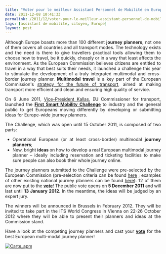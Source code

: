 ```yaml
---
title: "Voter pour le meilleur Assistant Personnel de Mobilité en Europe ! en France Multicity par Citroën et Eco-comparateur par la SNCF"
date: 2011-12-08 10:41:33
permalink: /2011/12/voter-pour-le-meilleur-assistant-personnel-de-mobilite-en-europe-en-france-multicity-par-citroen-et.html
tags: [assistant de mobilité, citoyen, Europe]
layout: post
---
```


<p style="text-align: justify">Although Europe boasts more than 100 different <strong>journey planners</strong>,  not one of them covers all countries and all transport modes. The  technology exists and the need is there to give travellers practical  tools allowing them to choose how to travel, be it quickly, cheaply or  in a way that least affects the environment. As the European Commission  believes citizens are entitled to travel in a way that best suits their  needs, it launched a challenge this year to stimulate the development of  a truly integrated multimodal and cross-border journey planner. <strong>Multimodal travel </strong>is a key part of the European Commission's <a href="http://ec.europa.eu/transport/strategies/2001_white_paper_en.htm" title="strategy for the future of transport">strategy for the future of transport</a>, aimed at making transport more efficient and clean and ensuring high quality of service.</p> <p style="text-align: justify">On 6 June 2011, <a href="http://ec.europa.eu/commission_2010-2014/kallas/index_en.htm" title="Vice-President Kallas">Vice-President Kallas</a>, EU Commissioner for transport, launched the <strong><a href="http://ec.europa.eu/transport/its/multimodal-planners/index_en.htm" target="_blank">First Smart Mobility Challenge</a> </strong>to  industry and the general public to get Europeans moving differently by  developing or submitting ideas for Europe-wide journey planners.</p> <p style="text-align: justify">The Challenge, which was open until 15 October 2011, is composed of two parts:</p> <ul style="text-align: justify"> <li>Operational European (or at least cross-border) multimodal <strong>journey planners</strong>;</li> <li>New, bright <strong>ideas </strong>on how to  develop a real European multimodal journey planner – ideally including  reservation and ticketing facilities to make sure people can also book  their whole journey online.</li> </ul> <p style="text-align: justify">The journey planners submitted to the Challenge  were pre-selected by the European Commission (pre-selection criteria can  be found <a href="http://ec.europa.eu/transport/its/multimodal-planners/faq/index_en.htm" title="here">here</a> ; examples of other existing national journey planners can be found <a href="http://ec.europa.eu/transport/its/multimodal-planners/examples-of-existing-national-journey-planners/index_en.htm" title="here">here</a>). 12 of them are now put to the <strong><a href="http://ec.europa.eu/transport/its/multimodal-planners/vote-on-journey-planners/index_en.htm" title="vote">vote</a></strong>! The public vote opens on <strong>5 December 2011</strong> and will last until <strong>13 January 2012</strong>. In the meantime, the ideas will be judged by an expert jury.</p> <p style="text-align: justify">The winners will be announced in Brussels in  February 2012. They will be invited to take part in the ITS World  Congress in Vienna on 22-26 October 2012 where they will be able to  present their planners and ideas at the Commission stand.</p> <p style="text-align: justify">Have a look at the competing journey planners and cast your <strong><a href="http://ec.europa.eu/transport/its/multimodal-planners/vote-on-journey-planners/index_en.htm" title="vote">vote</a></strong> for the best European multi-modal journey planner!</p> <p style="text-align: justify"><a href="https://gabrielplassat.github.io/transportsdufutur/wp-content/uploads/sites/6/old/6a0120a66d2ad4970b0162fd85dfee970d-800wi.jpg" rel="lightbox"><img alt="Carte_apm" class="asset  asset-image at-xid-6a0120a66d2ad4970b0162fd85dfee970d" src="/wp-content/uploads/sites/6/old/6a0120a66d2ad4970b0162fd85dfee970d-500wi.jpg" style="margin-left: auto;margin-right: auto" title="Carte_apm" /></a><br /><br /><br /></p>
